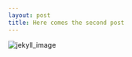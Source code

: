 ```yaml
---
layout: post
title: Here comes the second post
---
```


![jekyll_image](erzcoder.github.io/images/jekyll-logo.png)
